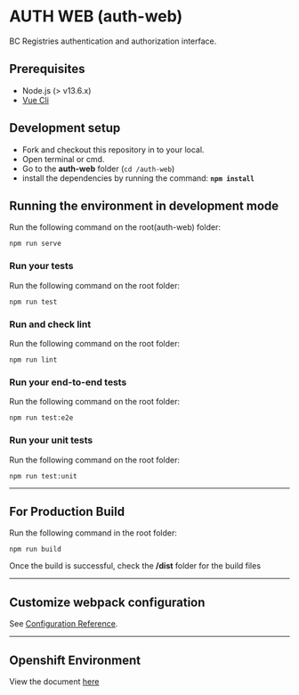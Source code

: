 # AUTH WEB (auth-web)

BC Registries authentication and authorization interface.

## Prerequisites
- Node.js (> v13.6.x)
- [Vue Cli](https://cli.vuejs.org/)

## Development setup

- Fork and checkout this repository in to your local.
- Open terminal or cmd.
- Go to the **auth-web** folder (`cd /auth-web`)
- install the dependencies by running the command: **`npm install`**

## Running the environment in development mode
Run the following command on the root(auth-web) folder:
```
npm run serve
```

### Run your tests
Run the following command on the root folder:
```
npm run test
```

### Run and check lint
Run the following command on the root folder:
```
npm run lint
```

### Run your end-to-end tests
Run the following command on the root folder:
```
npm run test:e2e
```

### Run your unit tests
Run the following command on the root folder:
```
npm run test:unit
```
---
## For Production Build 
Run the following command in the root folder:

```
npm run build
```
Once the build is successful, check the **/dist** folder for the build files

---
## Customize webpack configuration
See [Configuration Reference](https://cli.vuejs.org/config/).

----

## Openshift Environment
View the document [here](/docs/build-deploy.md#webui-runtime)

